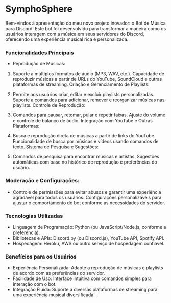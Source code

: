 # SymphoSphere
Bem-vindos à apresentação do meu novo projeto inovador: o Bot de Música para Discord! Este bot foi desenvolvido para transformar a maneira como os usuários interagem com a música em seus servidores do Discord, oferecendo uma experiência musical rica e personalizada.

### Funcionalidades Principais
- Reprodução de Músicas:

1. Suporte a múltiplos formatos de áudio (MP3, WAV, etc.).
Capacidade de reproduzir músicas a partir de URLs do YouTube, SoundCloud e outras plataformas de streaming.
Criação e Gerenciamento de Playlists:

2. Permite aos usuários criar, editar e excluir playlists personalizadas.
Suporte a comandos para adicionar, remover e reorganizar músicas nas playlists.
Controle de Reprodução:

3. Comandos para pausar, retomar, pular e repetir faixas.
Ajuste do volume e controle de balanço de áudio.
Integração com YouTube e Outras Plataformas:

4. Busca e reprodução direta de músicas a partir de links do YouTube.
Funcionalidade de busca por músicas e vídeos usando comandos de texto.
Sistema de Pesquisa e Sugestões:

5. Comandos de pesquisa para encontrar músicas e artistas.
Sugestões automáticas com base no histórico de reprodução e preferências do usuário.

### Moderação e Configurações:

- Controle de permissões para evitar abusos e garantir uma experiência agradável para todos os usuários.
Configurações personalizáveis para ajustar o comportamento do bot conforme as necessidades do servidor.

### Tecnologias Utilizadas 
- Linguagem de Programação: Python (ou JavaScript/Node.js, conforme a preferência).
- Bibliotecas e APIs: Discord.py (ou Discord.js), YouTube API, Spotify API.
- Hospedagem: Heroku, AWS ou outro serviço de hospedagem confiável.

### Benefícios para os Usuários
- Experiência Personalizada: Adapte a reprodução de músicas e playlists de acordo com as preferências do servidor.
- Facilidade de Uso: Interface intuitiva com comandos simples para interação com o bot.
- Integração Fluida: Suporte a diversas plataformas de streaming para uma experiência musical diversificada.
